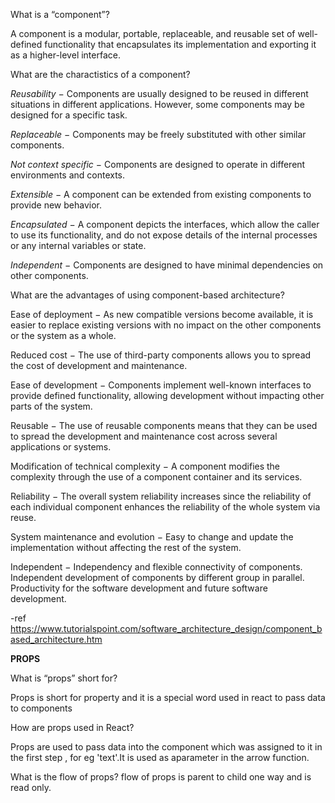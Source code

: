 What is a “component”?

A component is a modular, portable, replaceable, and reusable set of well-defined functionality that encapsulates its implementation and exporting it as a higher-level interface.


What are the charactistics of a component?

*Reusability* − Components are usually designed to be reused in different situations in different applications. However, some components may be designed for a specific task.

*Replaceable* − Components may be freely substituted with other similar components.

*Not context specific* − Components are designed to operate in different environments and contexts.

*Extensible* − A component can be extended from existing components to provide new behavior.

*Encapsulated* −  A component depicts the interfaces, which allow the caller to use its functionality, and do not expose details of the internal processes or any internal variables or state.

*Independent* − Components are designed to have minimal dependencies on other components.


What are the advantages of using component-based architecture?

Ease of deployment − As new compatible versions become available, it is easier to replace existing versions with no impact on the other components or the system as a whole.

Reduced cost − The use of third-party components allows you to spread the cost of development and maintenance.

Ease of development − Components implement well-known interfaces to provide defined functionality, allowing development without impacting other parts of the system.

Reusable − The use of reusable components means that they can be used to spread the development and maintenance cost across several applications or systems.

Modification of technical complexity − A component modifies the complexity through the use of a component container and its services.

Reliability − The overall system reliability increases since the reliability of each individual component enhances the reliability of the whole system via reuse.

System maintenance and evolution − Easy to change and update the implementation without affecting the rest of the system.

Independent − Independency and flexible connectivity of components. Independent development of components by different group in parallel. Productivity for the software development and future software development.

-ref https://www.tutorialspoint.com/software_architecture_design/component_based_architecture.htm


**PROPS**

What is “props” short for?

Props is short for property and it is a special word used in react to pass data to components

How are props used in React?

Props are used to pass data into the component which was assigned to it in the first step , for eg 'text'.It is used as aparameter in the arrow function.


What is the flow of props?
flow of props is parent to child one way and is read only.